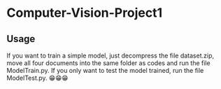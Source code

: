 # Computer-Vision-Project1

## Usage
If you want to train a simple model, just decompress the file dataset.zip, move all four documents into the same folder as codes and run the file ModelTrain.py.
If you only want to test the model trained, run the file ModelTest.py.
😁😁😁

